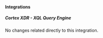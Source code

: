 
#### Integrations

##### Cortex XDR - XQL Query Engine

No changes related directly to this integration.
